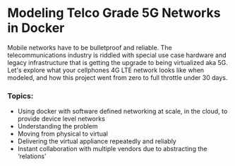 # Modeling Telco Grade 5G Networks in Docker

Mobile networks have to be bulletproof and reliable. The telecommunications 
industry is riddled with special use case hardware and legacy infrastructure
that is getting the upgrade to being virtualized aka 5G. Let's explore what your 
cellphones 4G LTE network looks like when modeled, and how this project went
from zero to full throttle under 30 days.


### Topics:
- Using docker with software defined networking at scale, in the cloud,
to provide device level networks 
- Understanding the problem
- Moving from physical to virtual
- Delivering the virtual appliance repeatedly and reliably
- Instant collaboration with multiple vendors due to abstracting the ‘relations’

